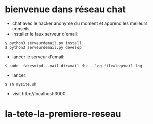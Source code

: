 # bienvenue dans réseau chat
 - chat avec le hacker anonyme du moment et apprend les meileurs conseils
- installer le faux serveur d'email:
```
$ python3 serveurdemail.py install
$ python3 serveurdemail.py develop
```
- lancer le serveur d'email:
```
$ sudo  fakesmtpd --mail-dir=mail_dir --log-file=logemail.log
```
- lancer:
```
$ sh mysite.sh
```
- visit http://localhost:3000


# la-tete-la-premiere-reseau
